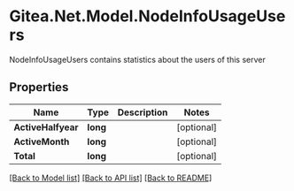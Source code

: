 # Gitea.Net.Model.NodeInfoUsageUsers
NodeInfoUsageUsers contains statistics about the users of this server

## Properties

Name | Type | Description | Notes
------------ | ------------- | ------------- | -------------
**ActiveHalfyear** | **long** |  | [optional] 
**ActiveMonth** | **long** |  | [optional] 
**Total** | **long** |  | [optional] 

[[Back to Model list]](../README.md#documentation-for-models) [[Back to API list]](../README.md#documentation-for-api-endpoints) [[Back to README]](../README.md)

